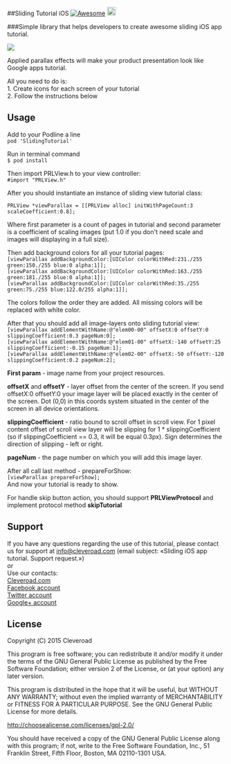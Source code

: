 ##Sliding Tutorial iOS [![Awesome](https://cdn.rawgit.com/sindresorhus/awesome/d7305f38d29fed78fa85652e3a63e154dd8e8829/media/badge.svg)](https://github.com/sindresorhus/awesome)  <a href="https://www.cleveroad.com/?utm_source=github&utm_medium=label&utm_campaign=contacts"><img src="https://www.cleveroad.com/public/comercial/label-cleveroad.svg" height="20"></a>

###Simple library that helps developers to create awesome sliding iOS app tutorial.

<img src="https://www.cleveroad.com/public/comercial/SlidingTutorial-iOS.gif" />

Applied parallax effects will make your product presentation look like Google apps tutorial.

All you need to do is:
<br>1. Create icons for each screen of your tutorial
<br>2. Follow the instructions below

## Usage

Add to your Podline a line  <br>
`pod 'SlidingTutorial'` 

Run in terminal command <br>
`$ pod install`

Then import PRLView.h to your view controller:<br>
`#import "PRLView.h"`

After you should instantiate an instance of sliding view tutorial class: <br>

`PRLView *viewParallax = [[PRLView alloc] initWithPageCount:3 scaleCoefficient:0.8];`

Where first parameter is a count of pages in tutorial and second parameter is a coefficient of  scaling images (put 1.0 if you don't need scale and images will  displaying in a full size).  <br>

Then add background colors for all your tutorial pages: <br>
`[viewParallax addBackgroundColor:[UIColor colorWithRed:231./255 green:150./255 blue:0 alpha:1]];` <br>
`[viewParallax addBackgroundColor:[UIColor colorWithRed:163./255 green:181./255 blue:0 alpha:1]];` <br>
`[viewParallax addBackgroundColor:[UIColor colorWithRed:35./255 green:75./255 blue:122.0/255 alpha:1]];` <br>

<p>The colors follow the order they are added. All missing colors will be replaced with white color.  </p>

After that you should add all image-layers onto sliding tutorial view: <br>
`[viewParallax addElementWithName:@"elem00-00" offsetX:0 offsetY:0 slippingCoefficient:0.3 pageNum:0];`<br>
`[viewParallax addElementWithName:@"elem01-00" offsetX:-140 offsetY:25 slippingCoefficient:-0.15 pageNum:1];` <br>
`[viewParallax addElementWithName:@"elem02-00" offsetX:-50 offsetY:-120 slippingCoefficient:0.2 pageNum:2];`<br>

**First param** - image name from your project resources. <br>

**offsetX** and **offsetY** - layer offset from the center of the screen. If you send  offsetX:0 offsetY:0 your image layer will be placed exactly in the center of the screen. Dot (0,0) in this coords system situated in the center of the screen in all device orientations.  <br>

**slippingCoefficient** - ratio bound to scroll offset in scroll view.  For 1 pixel content offset of scroll view layer will be slipping for 1 * slippingCoefficient (so if  slippingCoefficient == 0.3, it will be equal 0.3px). Sign determines the direction of slipping - left or right. <br>

**pageNum** - the page number on which you will add this image layer. <br>

After all call last method - prepareForShow: <br>
`[viewParallax prepareForShow];` <br>
And now your tutorial is ready to show. <br>

For handle skip button action, you should support **PRLViewProtocol**  and implement protocol method **skipTutorial**

## Support
If you have any questions regarding the use of this tutorial, please contact us for support
at info@cleveroad.com (email subject: «Sliding iOS app tutorial. Support request.»)
<br>or
<br>Use our contacts:
<br><a href="https://www.cleveroad.com/?utm_source=github&utm_medium=link&utm_campaign=contacts">Cleveroad.com</a>
<br><a href="https://www.facebook.com/cleveroadinc">Facebook account</a>
<br><a href="https://twitter.com/CleveroadInc">Twitter account</a>
<br><a href="https://plus.google.com/+CleveroadInc/">Google+ account</a>

## License

Copyright (С) 2015 Cleveroad

This program is free software; you can redistribute it and/or modify
it under the terms of the GNU General Public License as published by
the Free Software Foundation; either version 2 of the License, or
(at your option) any later version.

This program is distributed in the hope that it will be useful,
but WITHOUT ANY WARRANTY; without even the implied warranty of
MERCHANTABILITY or FITNESS FOR A PARTICULAR PURPOSE.  See the
GNU General Public License for more details.

http://choosealicense.com/licenses/gpl-2.0/

You should have received a copy of the GNU General Public License along
with this program; if not, write to the Free Software Foundation, Inc.,
51 Franklin Street, Fifth Floor, Boston, MA 02110-1301 USA.